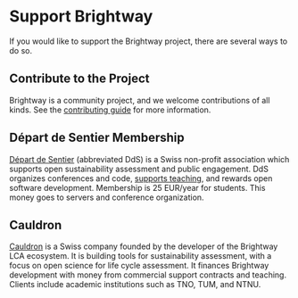 # Support Brightway

If you would like to support the Brightway project, there are several ways to do so.

## Contribute to the Project

Brightway is a community project, and we welcome contributions of all kinds. See the [contributing guide](contributing) for more information.

## Départ de Sentier Membership

[Départ de Sentier](https://www.d-d-s.ch/) (abbreviated DdS) is a Swiss non-profit association which supports open sustainability assessment and public engagement. DdS organizes conferences and code, [supports teaching](https://github.com/Depart-de-Sentier/), and rewards open software development. Membership is 25 EUR/year for students. This money goes to servers and conference organization.

## Cauldron

[Cauldron](https://www.cauldron.ch/) is a Swiss company founded by the developer of the Brightway LCA ecosystem. It is building tools for sustainability assessment, with a focus on open science for life cycle assessment. It finances Brightway development with money from commercial support contracts and teaching. Clients include academic institutions such as TNO, TUM, and NTNU.